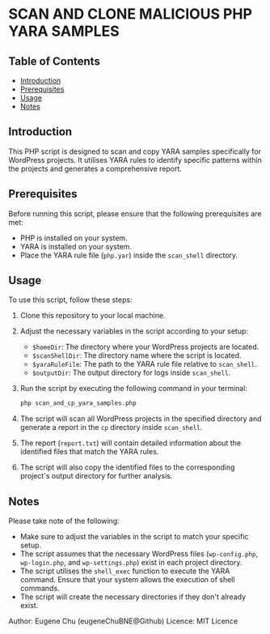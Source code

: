 # SCAN AND CLONE MALICIOUS PHP YARA SAMPLES
## Table of Contents

- [Introduction](#introduction)
- [Prerequisites](#prerequisites)
- [Usage](#usage)
- [Notes](#notes)

## Introduction

This PHP script is designed to scan and copy YARA samples specifically for WordPress projects. It utilises YARA rules to identify specific patterns within the projects and generates a comprehensive report.

## Prerequisites

Before running this script, please ensure that the following prerequisites are met:

- PHP is installed on your system.
- YARA is installed on your system.
- Place the YARA rule file (`php.yar`) inside the `scan_shell` directory.

## Usage

To use this script, follow these steps:

1. Clone this repository to your local machine.
2. Adjust the necessary variables in the script according to your setup:
    - `$homeDir`: The directory where your WordPress projects are located.
    - `$scanShellDir`: The directory name where the script is located.
    - `$yaraRuleFile`: The path to the YARA rule file relative to `scan_shell`.
    - `$outputDir`: The output directory for logs inside `scan_shell`.
3. Run the script by executing the following command in your terminal:

    ```bash
    php scan_and_cp_yara_samples.php
    ```

4. The script will scan all WordPress projects in the specified directory and generate a report in the `cp` directory inside `scan_shell`.
5. The report (`report.txt`) will contain detailed information about the identified files that match the YARA rules.
6. The script will also copy the identified files to the corresponding project's output directory for further analysis.

## Notes

Please take note of the following:

- Make sure to adjust the variables in the script to match your specific setup.
- The script assumes that the necessary WordPress files (`wp-config.php`, `wp-login.php`, and `wp-settings.php`) exist in each project directory.
- The script utilises the `shell_exec` function to execute the YARA command. Ensure that your system allows the execution of shell commands.
- The script will create the necessary directories if they don't already exist.

Author: Eugene Chu (eugeneChuBNE@Github)
Licence: MIT Licence